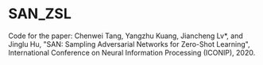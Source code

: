 # SAN_ZSL
Code for the paper: Chenwei Tang, Yangzhu Kuang, Jiancheng Lv*, and Jinglu Hu, "SAN: Sampling Adversarial Networks for Zero-Shot Learning", International Conference on Neural Information Processing (ICONIP), 2020.



